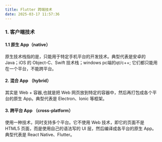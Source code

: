 ```yaml
---
title: Flutter 跨端技术
date: 2025-03-17 11:57:36
---
```

### 1. 客户端技术
#### 1.1 原生 App（native）
原生技术栈指的是，只能用于特定手机平台的开发技术。典型代表是安卓的 Java；iOS 的 Object-C、Swift 技术栈；windows pc端的qt/c++; 它们都只能用在一个平台，不能跨平台。


#### 2. 混合 App （hybrid）
其实是 Web + 容器,也就是把 Web 网页放到特定的容器中，然后再打包成各个平台的原生 App。典型代表是 Electron、Ionic 等框架。


#### 3. 跨平台 App （cross-platform）
使用一种技术，同时支持多个平台。它不使用 Web 技术，即它的页面不是 HTML5 页面，而是使用自己的语法写的 UI 层，然后编译成各平台的原生 App。典型代表是 React Native、Flutter。

